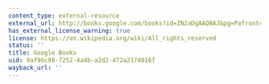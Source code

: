 ```yaml
---
content_type: external-resource
external_url: http://books.google.com/books?id=ZN2aDgAAQBAJ&pg=Pafrontcover
has_external_license_warning: true
license: https://en.wikipedia.org/wiki/All_rights_reserved
status: ''
title: Google Books
uid: 9af96c98-7252-4a4b-a2d2-472a2174016f
wayback_url: ''
---
```


